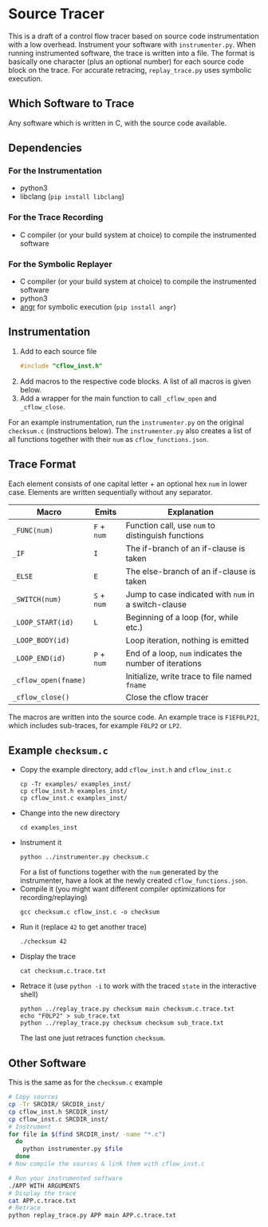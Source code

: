 # Source Tracer

This is a draft of a control flow tracer based on source code instrumentation with a low overhead.
Instrument your software with `instrumenter.py`. When running instrumented software, the trace is written into a file.
The format is basically one character (plus an optional number)
for each source code block on the trace.
For accurate retracing, `replay_trace.py` uses symbolic execution.

## Which Software to Trace

Any software which is written in C, with the source code available.

## Dependencies
### For the Instrumentation

* python3
* libclang (`pip install libclang`)

### For the Trace Recording

* C compiler (or your build system at choice) to compile the instrumented software

### For the Symbolic Replayer

* C compiler (or your build system at choice) to compile the instrumented software
* python3
* [angr](https://angr.io) for symbolic execution (`pip install angr`)

## Instrumentation

1. Add to each source file
   ```C
   #include "cflow_inst.h"
   ```
2. Add macros to the respective code blocks. A list of all macros is given below.
3. Add a wrapper for the main function to call `_cflow_open` and `_cflow_close`.

For an example instrumentation, run the `instrumenter.py` on
the original `checksum.c` (instructions below).
The `instrumenter.py` also creates a list of all functions together with their
`num` as `cflow_functions.json`.

## Trace Format

Each element consists of one capital letter + an optional hex `num` in lower case.
Elements are written sequentially without any separator.

| Macro                | Emits       | Explanation                                             |
|----------------------|-------------|---------------------------------------------------------|
| `_FUNC(num)`         | `F` + `num` | Function call, use `num` to distinguish functions       |
| `_IF`                | `I`         | The if-branch of an if-clause is taken                  |
| `_ELSE`              | `E`         | The else-branch of an if-clause is taken                |
| `_SWITCH(num)`       | `S` + `num` | Jump to case indicated with `num` in a switch-clause    |
| `_LOOP_START(id)`    | `L`         | Beginning of a loop (for, while etc.)                   |
| `_LOOP_BODY(id)`     |             | Loop iteration, nothing is emitted                      |
| `_LOOP_END(id)`      | `P` + `num` | End of a loop, `num` indicates the number of iterations |
| `_cflow_open(fname)` |             | Initialize, write trace to file named `fname`           |
| `_cflow_close()`     |             | Close the cflow tracer                                  |

The macros are written into the source code.
An example trace is `F1EF0LP2I`, which includes sub-traces, for example `F0LP2` or `LP2`.

## Example `checksum.c`

* Copy the example directory, add `cflow_inst.h` and `cflow_inst.c`
  ```
  cp -Tr examples/ examples_inst/
  cp cflow_inst.h examples_inst/
  cp cflow_inst.c examples_inst/
  ```
* Change into the new directory
  ```
  cd examples_inst
  ```
* Instrument it
  ```
  python ../instrumenter.py checksum.c
  ```
  For a list of functions together with the `num` generated by the instrumenter,
  have a look at the newly created `cflow_functions.json`.
* Compile it (you might want different compiler optimizations for recording/replaying)
  ```
  gcc checksum.c cflow_inst.c -o checksum
  ```
* Run it (replace `42` to get another trace) 
  ```
  ./checksum 42
  ```
* Display the trace
  ```
  cat checksum.c.trace.txt
  ```
* Retrace it (use `python -i` to work with the traced `state` in the interactive shell)
  ```
  python ../replay_trace.py checksum main checksum.c.trace.txt
  echo "F0LP2" > sub_trace.txt
  python ../replay_trace.py checksum checksum sub_trace.txt
  ```
  The last one just retraces function `checksum`.

## Other Software

This is the same as for the `checksum.c` example

  ```sh
  # Copy sources
  cp -Tr SRCDIR/ SRCDIR_inst/
  cp cflow_inst.h SRCDIR_inst/
  cp cflow_inst.c SRCDIR_inst/
  # Instrument
  for file in $(find SRCDIR_inst/ -name "*.c")
    do
      python instrumenter.py $file
    done
  # Now compile the sources & link them with cflow_inst.c
  
  # Run your instrumented software
  ./APP WITH ARGUMENTS
  # Display the trace
  cat APP.c.trace.txt
  # Retrace
  python replay_trace.py APP main APP.c.trace.txt
  ```
